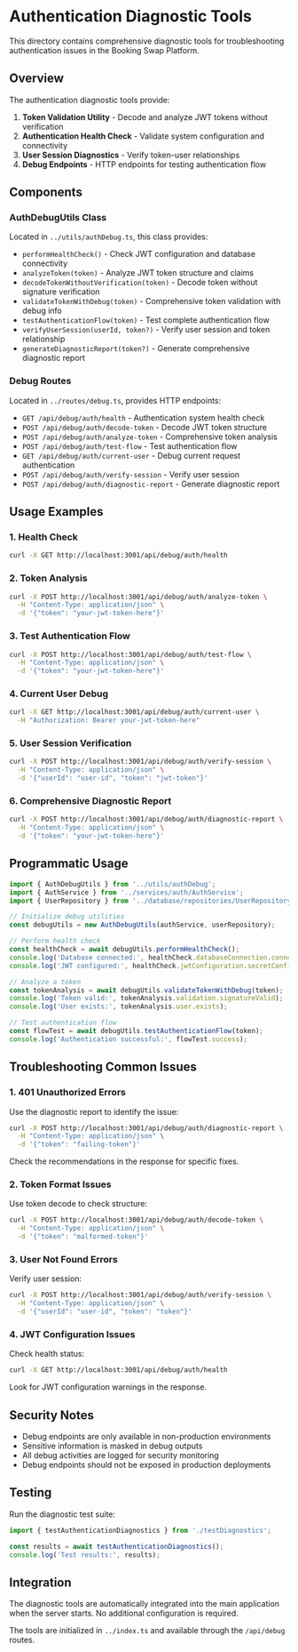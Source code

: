 # Authentication Diagnostic Tools

This directory contains comprehensive diagnostic tools for troubleshooting authentication issues in the Booking Swap Platform.

## Overview

The authentication diagnostic tools provide:

1. **Token Validation Utility** - Decode and analyze JWT tokens without verification
2. **Authentication Health Check** - Validate system configuration and connectivity
3. **User Session Diagnostics** - Verify token-user relationships
4. **Debug Endpoints** - HTTP endpoints for testing authentication flow

## Components

### AuthDebugUtils Class

Located in `../utils/authDebug.ts`, this class provides:

- `performHealthCheck()` - Check JWT configuration and database connectivity
- `analyzeToken(token)` - Analyze JWT token structure and claims
- `decodeTokenWithoutVerification(token)` - Decode token without signature verification
- `validateTokenWithDebug(token)` - Comprehensive token validation with debug info
- `testAuthenticationFlow(token)` - Test complete authentication flow
- `verifyUserSession(userId, token?)` - Verify user session and token relationship
- `generateDiagnosticReport(token?)` - Generate comprehensive diagnostic report

### Debug Routes

Located in `../routes/debug.ts`, provides HTTP endpoints:

- `GET /api/debug/auth/health` - Authentication system health check
- `POST /api/debug/auth/decode-token` - Decode JWT token structure
- `POST /api/debug/auth/analyze-token` - Comprehensive token analysis
- `POST /api/debug/auth/test-flow` - Test authentication flow
- `GET /api/debug/auth/current-user` - Debug current request authentication
- `POST /api/debug/auth/verify-session` - Verify user session
- `POST /api/debug/auth/diagnostic-report` - Generate diagnostic report

## Usage Examples

### 1. Health Check

```bash
curl -X GET http://localhost:3001/api/debug/auth/health
```

### 2. Token Analysis

```bash
curl -X POST http://localhost:3001/api/debug/auth/analyze-token \
  -H "Content-Type: application/json" \
  -d '{"token": "your-jwt-token-here"}'
```

### 3. Test Authentication Flow

```bash
curl -X POST http://localhost:3001/api/debug/auth/test-flow \
  -H "Content-Type: application/json" \
  -d '{"token": "your-jwt-token-here"}'
```

### 4. Current User Debug

```bash
curl -X GET http://localhost:3001/api/debug/auth/current-user \
  -H "Authorization: Bearer your-jwt-token-here"
```

### 5. User Session Verification

```bash
curl -X POST http://localhost:3001/api/debug/auth/verify-session \
  -H "Content-Type: application/json" \
  -d '{"userId": "user-id", "token": "jwt-token"}'
```

### 6. Comprehensive Diagnostic Report

```bash
curl -X POST http://localhost:3001/api/debug/auth/diagnostic-report \
  -H "Content-Type: application/json" \
  -d '{"token": "your-jwt-token-here"}'
```

## Programmatic Usage

```typescript
import { AuthDebugUtils } from '../utils/authDebug';
import { AuthService } from '../services/auth/AuthService';
import { UserRepository } from '../database/repositories/UserRepository';

// Initialize debug utilities
const debugUtils = new AuthDebugUtils(authService, userRepository);

// Perform health check
const healthCheck = await debugUtils.performHealthCheck();
console.log('Database connected:', healthCheck.databaseConnection.connected);
console.log('JWT configured:', healthCheck.jwtConfiguration.secretConfigured);

// Analyze a token
const tokenAnalysis = await debugUtils.validateTokenWithDebug(token);
console.log('Token valid:', tokenAnalysis.validation.signatureValid);
console.log('User exists:', tokenAnalysis.user.exists);

// Test authentication flow
const flowTest = await debugUtils.testAuthenticationFlow(token);
console.log('Authentication successful:', flowTest.success);
```

## Troubleshooting Common Issues

### 1. 401 Unauthorized Errors

Use the diagnostic report to identify the issue:

```bash
curl -X POST http://localhost:3001/api/debug/auth/diagnostic-report \
  -H "Content-Type: application/json" \
  -d '{"token": "failing-token"}'
```

Check the recommendations in the response for specific fixes.

### 2. Token Format Issues

Use token decode to check structure:

```bash
curl -X POST http://localhost:3001/api/debug/auth/decode-token \
  -H "Content-Type: application/json" \
  -d '{"token": "malformed-token"}'
```

### 3. User Not Found Errors

Verify user session:

```bash
curl -X POST http://localhost:3001/api/debug/auth/verify-session \
  -H "Content-Type: application/json" \
  -d '{"userId": "user-id", "token": "token"}'
```

### 4. JWT Configuration Issues

Check health status:

```bash
curl -X GET http://localhost:3001/api/debug/auth/health
```

Look for JWT configuration warnings in the response.

## Security Notes

- Debug endpoints are only available in non-production environments
- Sensitive information is masked in debug outputs
- All debug activities are logged for security monitoring
- Debug endpoints should not be exposed in production deployments

## Testing

Run the diagnostic test suite:

```typescript
import { testAuthenticationDiagnostics } from './testDiagnostics';

const results = await testAuthenticationDiagnostics();
console.log('Test results:', results);
```

## Integration

The diagnostic tools are automatically integrated into the main application when the server starts. No additional configuration is required.

The tools are initialized in `../index.ts` and available through the `/api/debug` routes.